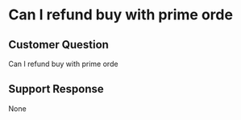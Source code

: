 # Can I refund buy with prime orde

## Customer Question

Can I refund buy with prime orde

## Support Response

None
